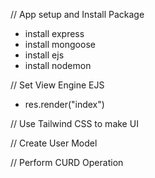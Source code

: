 // App setup and Install Package

- install express
- install mongoose
- install ejs
- install nodemon

// Set View Engine EJS

- res.render("index")

// Use Tailwind CSS to make UI

// Create User Model

// Perform CURD Operation
